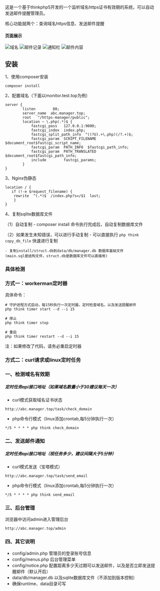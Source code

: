 
这是一个基于thinkphp5开发的一个监听域名https证书有效期的系统，可以自动发送邮件提醒管理员。 

核心功能就两个：查询域名https信息、发送邮件提醒

#### 页面展示
![域名](./readme/domain.png "域名管理.png")
![邮件记录](./readme/mail.png "邮件记录.png")
![通知栏](./readme/notice.jpg "通知栏.png")
![邮件内容](./readme/email-info.jpg "邮件内容.png")


## 安装


1、使用composer安装

~~~
composer install
~~~

2、配置域名（下面以monitor.test.top为例）
~~~
server {
        listen        80;
        server_name  abc.manager.top;
        root   "/https-manager/public";        
        location ~ \.php(.*)$ {
            fastcgi_pass   127.0.0.1:9000;
            fastcgi_index  index.php;
            fastcgi_split_path_info  ^((?U).+\.php)(/?.+)$;
            fastcgi_param  SCRIPT_FILENAME  $document_root$fastcgi_script_name;
            fastcgi_param  PATH_INFO  $fastcgi_path_info;
            fastcgi_param  PATH_TRANSLATED  $document_root$fastcgi_path_info;
            include        fastcgi_params;
        }
}
~~~
3、Nginx伪静态
~~~
location / {
   if (!-e $request_filename) {
   	rewrite  ^(.*)$  /index.php?s=/$1  last;
    }
}
~~~

4、复制sqlite数据库文件

（1）自动复制
    - composer install 命令执行完成后，自动复制数据库文件

（2）如果发生未知错误，可以进行手动复制
    - 可以直接执行 `php think copy_db_file` 快速进行复制
      
    - 复制install/struct.db到data/db/manager.db 数据库基础文件
    (main.sql是结构文件，struct.db是数据库文件可以直接用)
 

### 具体检测

### 方式一：workerman定时器

具体命令：
```
# 守护进程方式启动，每15秒执行一次定时器，定时检查域名，以及发送提醒邮件
php think timer start --d --i 15

# 停止
php think timer stop

# 重启
php think timer restart --d --i 15

```

注：如果修改了代码，请务必重启定时器

### 方式二：curl请求或linux定时任务

### 一、检测域名有效期
##### 定时任务api接口地址（如果域名数量小于30建议每天一次）
 + curl模式获取域名证书状态
~~~
http://abc.manager.top/task/check_domain
~~~
 + php命令行模式（linux添加crontab,每5分钟执行一次）
 ~~~
*/5 * * * * php think check_domain
 ~~~


### 二、发送邮件通知

##### 定时任务api接口地址（视任务多少，建议间隔大于5分钟）
 + curl模式发送（宝塔模式）
~~~
http://abc.manager.top/task/send_email
~~~
 + php命令行模式（linux添加crontab,每5分钟执行一次）
 ~~~
*/5 * * * * php think send_email
 ~~~

### 三、后台管理
浏览器中访问admin进入管理后台

~~~
http://abc.manager.top/admin
~~~

### 四、其它说明
  + config/admin.php 管理员的登录账号信息
  + config/menus.php 后台管理菜单
  + config/notice.php 配置距离多少天过期可以发送邮件，以及是否立即发送提醒邮件（默认开启）
  + data/db/manager.db 以及sqlite数据库文件（不添加到版本控制）
  + 确保runtime、data目录可写
